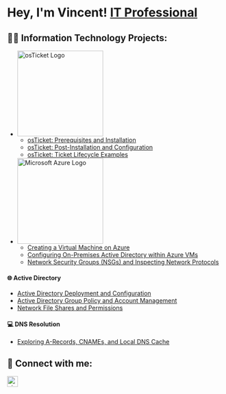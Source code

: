 # Hey, I'm Vincent! [IT Professional](https://www.linkedin.com/in/vincentchachere)

## 👨‍💻 Information Technology Projects:

- <img width="200" alt="osTicket Logo" src="https://github.com/vincentchachere/vincentchachere/assets/161680745/371c3628-b179-40fb-95cc-f9b3fe58746b"/>

  - [osTicket: Prerequisites and Installation](https://github.com/vincentchachere/osticket-prereqs)
  - [osTicket: Post-Installation and Configuration](https://github.com/vincentchachere/post-install-config)
  - [osTicket: Ticket Lifecycle Examples](https://github.com/vincentchachere/ticket-lifestyle)

- <img width="200" alt="Microsoft Azure Logo" src="https://github.com/vincentchachere/vincentchachere/assets/161680745/3fff2a49-5fc2-4c2d-8ddb-ebfb18034c31"/>

  - [Creating a Virtual Machine on Azure](https://github.com/vincentchachere/virtual-machine)
  - [Configuring On-Premises Active Directory within Azure VMs](https://github.com/vincentchachere/azure-on-prem-ad)
  - [Network Security Groups (NSGs) and Inspecting Network Protocols](https://github.com/vincentchachere/azure-network-protocols)
 
#### 🌐 Active Directory

  - [Active Directory Deployment and Configuration](https://github.com/vincentchachere/Active-Directory-Infrastructure-Deployment-and-Configuration)
  - [Active Directory Group Policy and Account Management](https://github.com/vincentchachere/Group-Policy-and-Managing-Accounts)
  - [Network File Shares and Permissions](https://github.com/vincentchachere/Network-File-Shares-and-Permissions)

#### 💻 DNS Resolution

  - [Exploring A-Records, CNAMEs, and Local DNS Cache](https://github.com/vincentchachere/DNS-Fundamentals/blob/main/README.md)

## 🤳 Connect with me:

[<img width="25" alt="vincentchachere | LinkedIn" width="22px" src="https://cdn.jsdelivr.net/npm/simple-icons@v3/icons/linkedin.svg" />][linkedin]

[linkedin]: https://linkedin.com/in/vincentchachere
